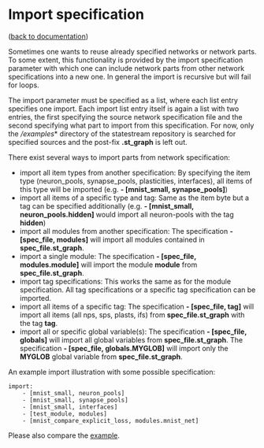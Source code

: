 Import specification
====================
([back to documentation](README.md))

Sometimes one wants to reuse already specified networks or network parts. To some extent, this functionality is provided by the import specification parameter with which one can include network parts from other network specifications into a new one. In general the import is recursive but will fail for loops.

The import parameter must be specified as a list, where each list entry specifies one import. Each import list entry itself is again a list with two entries, the first specifying the source network specification file and the second specifying what part to import from this specification. For now, only the */examples** directory of the statestream repository is searched for specified sources and the post-fix **.st_graph** is left out.

There exist several ways to import parts from network specification:
* import all item types from another specification: By specifying the item type (neuron_pools, synapse_pools, plasticities, interfaces), all items of this type will be imported (e.g. **- [mnist_small, synapse_pools]**)
* import all items of a specific type and tag: Same as the item byte but a tag can be specified additionally (e.g. **- [mnist_small, neuron_pools.hidden]** would import all neuron-pools with the tag **hidden**)
* import all modules from another specification: The specification **- [spec_file, modules]** will import all modules contained in **spec_file.st_graph**.
* import a single module: The specification **- [spec_file, modules.module]** will import the module **module** from **spec_file.st_graph**.
* import tag specifications: This works the same as for the module specification. All tag specifications or a specific tag specification can be imported.
* import all items of a specific tag: The specification **- [spec_file, tag]** will import all items (all nps, sps, plasts, ifs) from **spec_file.st_graph** with the tag **tag**.
* import all or specific global variable(s): The specification **- [spec_file, globals]** will import all global variables from **spec_file.st_graph**. The specification **- [spec_file, globals.MYGLOB]** will import only the **MYGLOB** global variable from **spec_file.st_graph**.

An example import illustration with some possible specification:

```
import:
    - [mnist_small, neuron_pools]
    - [mnist_small, synapse_pools]
    - [mnist_small, interfaces]
    - [test_module, modules]
    - [mnist_compare_explicit_loss, modules.mnist_net]
```

Please also compare the [example](../examples/test_import.st_graph).
